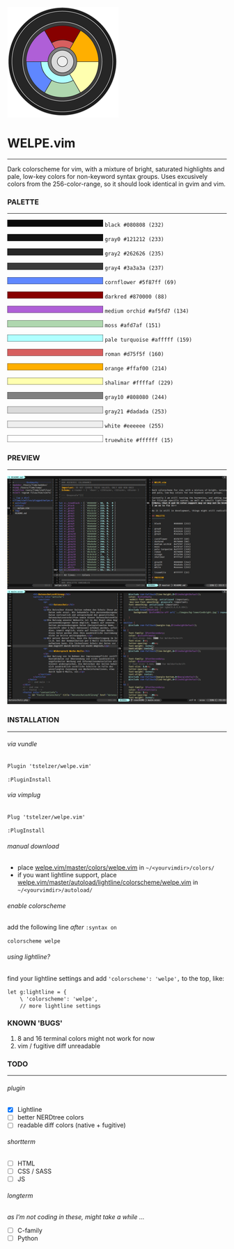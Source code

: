 ![Welpe Colorwheel](img/colorwheel.png)

# WELPE.vim 
-----------

Dark colorscheme for vim, with a mixture of bright, saturated highlights
and pale, low-key colors for non-keyword syntax groups. Uses excusively colors from the 256-color-range, so it should look identical in gvim and vim.

### PALETTE
-----------

![black](img/_black.png) `black #080808 (232)`

![gray0](img/_gray0.png) `gray0 #121212 (233)`

![gray2](img/_gray2.png) `gray2 #262626 (235)`

![gray4](img/_gray4.png) `gray4 #3a3a3a (237)`

![cornflower](img/_cornflower.png) `cornflower #5f87ff (69)`

![darkred](img/_darkred.png) `darkred #870000 (88)`

![mediumorchid](img/_mediumorchid.png) `medium orchid #af5fd7 (134)`

![moss](img/_moss.png) `moss #afd7af (151)`

![paleturqoise](img/_paleturquoise.png) `pale turquoise #afffff (159)`

![roman](img/_roman.png) `roman #d75f5f (160)`

![orange](img/_orange.png) `orange #ffaf00 (214)`

![shalimar](img/_shalimar.png) `shalimar #ffffaf (229)`

![gray10](img/_gray10.png) `gray10 #808080 (244)`

![gray21](img/_gray21.png) `gray21 #dadada (253)`

![white](img/_white.png) `white #eeeeee (255)`

![truewhite](img/_truewhite.png) `truewhite #ffffff (15)`

### PREVIEW
-----------

![GVIM preview 1](img/welpeGVIM_preview.jpg)
![GVIM preview 2](img/welpeGVIM_preview2.jpg)


### INSTALLATION
----------------

###### via vundle

`Plugin 'tstelzer/welpe.vim'`

`:PluginInstall`

###### via vimplug

`Plug 'tstelzer/welpe.vim'`

`:PlugInstall`

###### manual download

- place [welpe.vim/master/colors/welpe.vim](https://raw.githubusercontent.com/tstelzer/welpe.vim/master/colors/welpe.vim) in `~/<yourvimdir>/colors/`
- if you want lightline support, place [welpe.vim/master/autoload/lightline/colorscheme/welpe.vim](https://raw.githubusercontent.com/tstelzer/welpe.vim/master/autoload/lightline/colorscheme/welpe.vim) in `~/<yourvimdir>/autoload/`

###### enable colorscheme

add the following line *after* `:syntax on`

`colorscheme welpe`

###### using lightline?

find your lightline settings and add `'colorscheme': 'welpe',` to the top, like:

```
let g:lightline = {
    \ 'colorscheme': 'welpe',
    // more lightline settings
```
### KNOWN 'BUGS'

1. 8 and 16 terminal colors might not work for now
2. vim / fugitive diff unreadable

### TODO
--------

###### plugin

- [X] Lightline
- [ ] better NERDtree colors
- [ ] readable diff colors (native + fugitive)

###### shortterm

- [ ] HTML
- [ ] CSS / SASS
- [ ] JS

###### longterm
*as I'm not coding in these, might take a while ...*

- [ ] C-family
- [ ] Python
